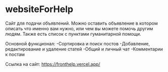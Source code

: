 # websiteForHelp

Сайт для подачи объявлений.
Можно оставить объявление в котором описать что именно вам нужно, или чем вы можете помочь другим людям. 
Также есть список с пунктами гуманитарной помощи.

Основной функционал:
-Сортировка и поиск постов
-Добавление, редактирование и удаление статей
-Общий и личный чат
-Комментарии к постам


Ссылка на сайт: https://fronthelp.vercel.app/
